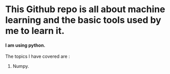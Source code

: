 <h1>This Github repo is all about machine learning and the basic tools used by me to learn it.</h1>
<h4>I am using python.</h4>
The topics I have covered are :
  <ol>
  <li>Numpy.</l1>
  </ol>
